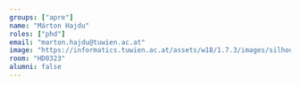 ```yaml
---
groups: ["apre"]
name: "Márton Hajdu"
roles: ["phd"]
email: "marton.hajdu@tuwien.ac.at"
image: "https://informatics.tuwien.ac.at/assets/w18/1.7.3/images/silhouette.svg"
room: "HD0323"
alumni: false
---
```


<!--
Your custom content goes here.
-->